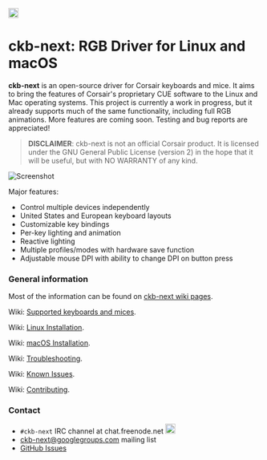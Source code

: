 <a target="_blank" href="http://webchat.freenode.net?channels=%23ckb-next&uio=d4"><img src="https://cloud.githubusercontent.com/assets/493242/14886493/5c660ea2-0d51-11e6-8249-502e6c71e9f2.png" height = "20" /></a>
# ckb-next: RGB Driver for Linux and macOS

**ckb-next** is an open-source driver for Corsair keyboards and mice. It aims to bring the features of Corsair's proprietary CUE software to the Linux and Mac operating systems. This project is currently a work in progress, but it already supports much of the same functionality, including full RGB animations. More features are coming soon. Testing and bug reports are appreciated!

> __DISCLAIMER__: ckb-next is not an official Corsair product. It is licensed under the GNU General Public License (version 2) in the hope that it will be useful, but with NO WARRANTY of any kind.

![Screenshot](https://i.imgur.com/zMK9jOP.png)

Major features:

- Control multiple devices independently
- United States and European keyboard layouts
- Customizable key bindings
- Per-key lighting and animation
- Reactive lighting
- Multiple profiles/modes with hardware save function
- Adjustable mouse DPI with ability to change DPI on button press

### General information

Most of the information can be found on [ckb-next wiki pages](https://github.com/mattanger/ckb-next/wiki).

Wiki: [Supported keyboards and mices](https://github.com/mattanger/ckb-next/wiki/Supported-Hardware).

Wiki: [Linux Installation](https://github.com/mattanger/ckb-next/wiki/Linux-Installation).

Wiki: [macOS Installation](https://github.com/mattanger/ckb-next/wiki/macOS-Installation).

Wiki: [Troubleshooting](https://github.com/mattanger/ckb-next/wiki/Troubleshooting-(stub)).

Wiki: [Known Issues](https://github.com/mattanger/ckb-next/wiki/Known-issues-(stub)).

Wiki: [Contributing](https://github.com/mattanger/ckb-next/wiki/Contributing-(stub)).

### Contact

* `#ckb-next` IRC channel at chat.freenode.net  <a target="_blank" href="http://webchat.freenode.net?channels=%23ckb-next&uio=d4"><img src="https://cloud.githubusercontent.com/assets/493242/14886493/5c660ea2-0d51-11e6-8249-502e6c71e9f2.png" height = "20" /></a>
* [ckb-next@googlegroups.com](https://groups.google.com/forum/#!forum/ckb-next) mailing list
* [GitHub Issues](https://github.com/mattanger/ckb-next/issues) 
